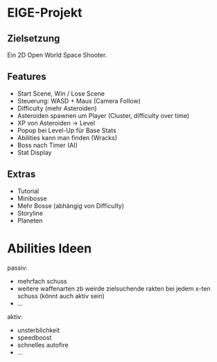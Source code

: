 # EIGE-Projekt
## Zielsetzung
Ein 2D Open World Space Shooter.

## Features
- Start Scene, Win / Lose Scene
- Steuerung: WASD + Maus (Camera Follow)
- Difficulty (mehr Asteroiden)
- Asteroiden spawnen um Player (Cluster, difficulty over time)
- XP von Asteroiden -> Level
- Popup bei Level-Up für Base Stats
- Abilities kann man finden (Wracks)
- Boss nach Timer (AI)
- Stat Display

## Extras
- Tutorial
- Minibosse
- Mehr Bosse (abhängig von Difficulty)
- Storyline
- Planeten

# Abilities Ideen
passiv:
- mehrfach schuss
- weitere waffenarten zb weirde zielsuchende rakten bei jedem x-ten schuss (könnt auch aktiv sein)
- ...

aktiv:
- unsterblichkeit
- speedboost
- schnelles autofire
- ...